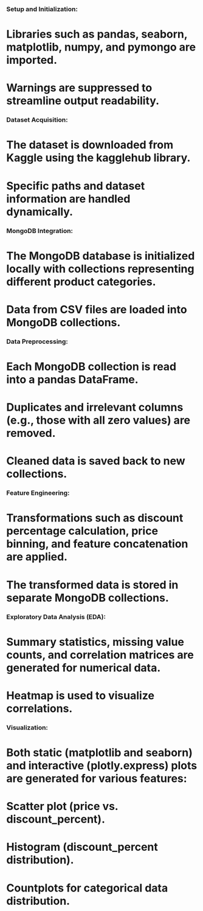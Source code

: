 ### Setup and Initialization:

# Libraries such as pandas, seaborn, matplotlib, numpy, and pymongo are imported.
# Warnings are suppressed to streamline output readability.

### Dataset Acquisition:

# The dataset is downloaded from Kaggle using the kagglehub library.
# Specific paths and dataset information are handled dynamically.

### MongoDB Integration:

# The MongoDB database is initialized locally with collections representing different product categories.
# Data from CSV files are loaded into MongoDB collections.

### Data Preprocessing:

# Each MongoDB collection is read into a pandas DataFrame.
# Duplicates and irrelevant columns (e.g., those with all zero values) are removed.
# Cleaned data is saved back to new collections.

### Feature Engineering:

# Transformations such as discount percentage calculation, price binning, and feature concatenation are applied.
# The transformed data is stored in separate MongoDB collections.

### Exploratory Data Analysis (EDA):

# Summary statistics, missing value counts, and correlation matrices are generated for numerical data.
# Heatmap is used to visualize correlations.

### Visualization:

# Both static (matplotlib and seaborn) and interactive (plotly.express) plots are generated for various features:
# Scatter plot (price vs. discount_percent).
# Histogram (discount_percent distribution).
# Countplots for categorical data distribution.